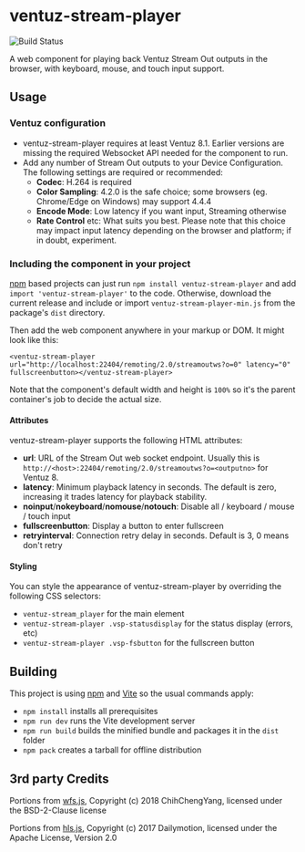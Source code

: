 # ventuz-stream-player

![Build Status](https://github.com/VentuzTechnology/streamout-webcomponent/actions/workflows/build.yml/badge.svg)

A web component for playing back Ventuz Stream Out outputs in the browser, with keyboard, mouse, and touch input support.

## Usage

### Ventuz configuration

- ventuz-stream-player requires at least Ventuz 8.1. Earlier versions are missing the required Websocket API needed for the component to run.
- Add any number of Stream Out outputs to your Device Configuration. The following settings are required or recommended:
  - __Codec__: H.264 is required
  - __Color Sampling__: 4.2.0 is the safe choice; some browsers (eg. Chrome/Edge on Windows) may support 4.4.4
  - __Encode Mode__: Low latency if you want input, Streaming otherwise
  - __Rate Control__ etc: What suits you best. Please note that this choice may impact input latency depending on the browser and platform; if in doubt, experiment.

### Including the component in your project

[npm](https://www.npmjs.com/) based projects can just run `npm install ventuz-stream-player` and add `import 'ventuz-stream-player'` to the code. Otherwise, download the current release and include or import `ventuz-stream-player-min.js` from the package's `dist` directory.

Then add the web component anywhere in your markup or DOM. It might look like this:

`<ventuz-stream-player url="http://localhost:22404/remoting/2.0/streamoutws?o=0" latency="0" fullscreenbutton></ventuz-stream-player>`

Note that the component's default width and height is `100%` so it's the parent container's job to decide the actual size.

#### Attributes

ventuz-stream-player supports the following HTML attributes:

- __url__: URL of the Stream Out web socket endpoint. Usually this is `http://<host>:22404/remoting/2.0/streamoutws?o=<outputno>` for Ventuz 8.
- __latency__: Minimum playback latency in seconds. The default is zero, increasing it trades latency for playback stability.
- __noinput__/__nokeyboard__/__nomouse__/__notouch__: Disable all / keyboard / mouse / touch input
- __fullscreenbutton__: Display a button to enter fullscreen
- __retryinterval__: Connection retry delay in seconds. Default is 3, 0 means don't retry

#### Styling

You can style the appearance of ventuz-stream-player by overriding the following CSS selectors:

* `ventuz-stream_player` for the main element
* `ventuz-stream-player .vsp-statusdisplay` for the status display (errors, etc)
* `ventuz-stream-player .vsp-fsbutton` for the fullscreen button

## Building

This project is using [npm](https://www.npmjs.com/) and [Vite](https://vite.dev/) so the usual commands apply:
- `npm install` installs all prerequisites
- `npm run dev` runs the Vite development server
- `npm run build` builds the minified bundle and packages it in the `dist` folder
- `npm pack` creates a tarball for offline distribution

## 3rd party Credits

Portions from [wfs.js](https://github.com/ChihChengYang/wfs.js), Copyright (c) 2018 ChihChengYang, licensed under the BSD-2-Clause license

Portions from [hls.js](https://github.com/dailymotion/hls.js), Copyright (c) 2017 Dailymotion, licensed under the Apache License, Version 2.0 